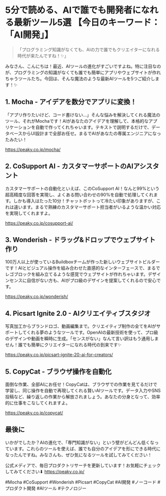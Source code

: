 # 5分で読める、AIで誰でも開発者になれる最新ツール5選 【今日のキーワード：「AI開発」】

> 「プログラミング知識がなくても、AIの力で誰でもクリエイターになれる時代が来たんですね！✨」

みなさん、こんにちは！最近、AIツールの進化がすごいですよね。特に注目なのが、プログラミングの知識がなくても誰でも簡単にアプリやウェブサイトが作れちゃうツールたち。今回は、そんな魔法のような最新AIツールを5つご紹介します！✨

## 1. Mocha - アイデアを数分でアプリに変換！
「アプリ作りたいけど、コード書けない...」そんな悩みを解決してくれる魔法のツール、それがMochaです！AIがあなたのアイデアを理解して、本格的なアプリケーションを自動で作ってくれちゃいます。テキストで説明するだけで、データベースからUI設計まで全部お任せ。まるでAIがあなたの専属エンジニアになったみたい！

https://peaky.co.jp/mocha/

## 2. CoSupport AI - カスタマーサポートのAIアシスタント
カスタマーサポートの自動化といえば、このCoSupport AI！なんと99%という超高精度な回答を実現し、よくある問い合わせの90%を自動で処理してくれます。しかも導入はたった10分！チャットボットって冷たい印象がありますが、これは違います。まるで熟練のカスタマーサポート担当者がいるような温かい対応を実現してくれますよ。

https://peaky.co.jp/cosupport-ai/

## 3. Wonderish - ドラッグ&ドロップでウェブサイト作り
100万人以上が使っているBuildboxチームが作った新しいウェブサイトビルダーです！AIとビジュアル操作を組み合わせた直感的なインターフェースで、まるでレゴブロックを組み立てるような感覚でウェブサイトが作れちゃいます。デザインセンスに自信がない方も、AIがプロ級のデザインを提案してくれるので安心です。

https://peaky.co.jp/wonderish/

## 4. Picsart Ignite 2.0 - AIクリエイティブスタジオ
写真加工からブランドロゴ、動画編集まで。クリエイティブ制作の全てをAIがサポートしてくれる夢のようなツールです。OpenAIの最新技術を使って、プロ級のデザインや動画を瞬時に生成。「センスがない」なんて言い訳はもう通用しません！誰でも簡単にクリエイターになれる時代の到来です✨

https://peaky.co.jp/picsart-ignite-20-ai-for-creators/

## 5. CopyCat - ブラウザ操作を自動化
面倒な作業、全部AIにお任せ！CopyCatは、ブラウザでの作業を見てるだけで学習し、同じ操作を自動で再現してくれる賢いAIツールです。データ入力やSNS投稿など、繰り返しの作業から解放されましょう。あなたの分身となって、効率的に仕事をこなしてくれますよ。

https://peaky.co.jp/copycat/

## 最後に
いかがでしたか？AIの進化で、「専門知識がない」という壁がどんどん低くなっています。これらのツールを使えば、誰でも自分のアイデアを形にできる時代になったんですね。みなさんも、ぜひ気になるツールを試してみてください！

公式メディアで、毎日プロダクトリサーチを更新しています！お気軽にチェックしてみてください⬇︎
https://peaky.co.jp/

#Mocha #CoSupport #Wonderish #Picsart #CopyCat #AI開発 #ノーコード #プロダクト開発 #AIツール #テクノロジー